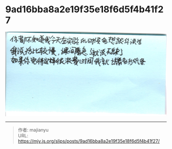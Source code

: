 # 9ad16bba8a2e19f35e18f6d5f4b41f27

![9ad16bba8a2e19f35e18f6d5f4b41f27.png](../../images/9ad16bba8a2e19f35e18f6d5f4b41f27.png)

---

> 作者: majianyu  
> URL: https://mjy.js.org/slips/posts/9ad16bba8a2e19f35e18f6d5f4b41f27/  

